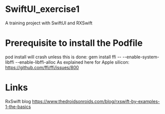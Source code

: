 # SwiftUI_exercise1

A training project with SwiftUI and RXSwift

# Prerequisite to install the Podfile

pod install will crash unless this is done:
gem install ffi -- --enable-system-libffi --enable-libffi-alloc
As explained here for Apple silicon:
https://github.com/ffi/ffi/issues/800

# Links

RxSwift blog
https://www.thedroidsonroids.com/blog/rxswift-by-examples-1-the-basics
